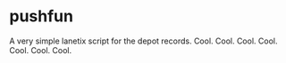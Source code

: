 # pushfun

A very simple lanetix script for the depot records.
 Cool.
 Cool.
 Cool.
 Cool.
 Cool.
 Cool.
 Cool.
